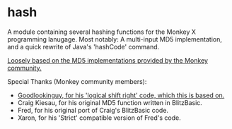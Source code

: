 hash
====

A module containing several hashing functions for the Monkey X programming lanugage.
Most notably: A multi-input MD5 implementation, and a quick rewrite of Java's 'hashCode' command.

[Loosely based on the MD5 implementations provided by the Monkey community.](http://www.monkey-x.com/Community/posts.php?topic=3483)

Special Thanks (Monkey community members):

* [Goodlookinguy, for his 'logical shift right' code, which this is based on.](http://www.monkey-x.com/Community/posts.php?topic=1707&post=83963)
* Craig Kiesau, for his original MD5 function written in BlitzBasic.
* Fred, for his original port of Craig's BlitzBasic code.
* Xaron, for his 'Strict' compatible version of Fred's code.
